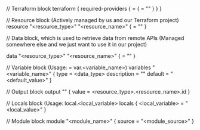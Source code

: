 // Terraform block
terraform {
  required-providers {
    <provider> = {
      <identifier> = "<value>"
    }
  }
}

// Resource block (Actively managed by us and our Terraform project)
resource "<resource_type>" "<resource_name>" {
  <identifier> = "<value>"
}

// Data block, which is used to retrieve data from remote APIs (Managed somewhere else and we just want to use it in our project)

data "<resource_type>" "<resource_name>" {
  <identifier> = "<value>"
}

// Variable block (Usage: <identifier> = var.<variable_name>)
variables "<variable_name>" {
  type = <data_type>
  description = "<description>"
  default = "<default_value>"
} 

// Output block
output "<label>" {
  value = <resource_type>.<resource_name>.id
}

// Locals block (Usage: local.<local_variable>
locals {
  <local_variable> = "<local_value>"
}

// Module block 
module "<module_name>" {
  source = "<module_source>"
}
